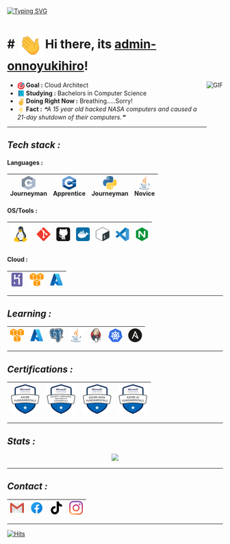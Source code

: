 ###
[![Typing SVG](https://readme-typing-svg.herokuapp.com?color=16D400&size=25&width=770&lines=./onnoyukihiro)](https://git.io/typing-svg)
###
# # <img src="https://github.com/admin-onnoyukihiro/admin-onnoyukihiro/blob/main/assets/wave.gif" width=64 height=64 align=center>Hi there, its [admin-onnoyukihiro](https://github.com/admin-onnoyukihiro)!

<img align="right" alt="GIF" height="160px" src="https://i.imgur.com/uhZdH9C.gif" />

* <b><img src="https://github.com/admin-onnoyukihiro/admin-onnoyukihiro/raw/main/assets/darts.png" width=17 height=17 align=center>&nbsp;Goal :</b> Cloud Architect
* <b><img src="https://github.com/admin-onnoyukihiro/admin-onnoyukihiro/raw/main/assets/book.png" width=17 height=17 align=center>&nbsp;Studying :</b> Bachelors in Computer Science
* <b><img src="https://github.com/admin-onnoyukihiro/admin-onnoyukihiro/raw/main/assets/nows.png" width=17 height=17 align=center>&nbsp;Doing Right Now :</b> Breathing.....Sorry!
* <b><img src="https://github.com/admin-onnoyukihiro/admin-onnoyukihiro/raw/main/assets/facts.png" width=17 height=17 align=center>&nbsp;Fact :</b> <!--STARTS_HERE_QUOTE_README-->
<i>❝A 15 year old hacked NASA computers and caused a 21-day shutdown of their computers.❞</i>
<!--ENDS_HERE_QUOTE_README-->

---

## ___Tech stack :___

#### **Languages :**
  | <a href="https://cprogramming.com"><img src="https://github.com/admin-onnoyukihiro/admin-onnoyukihiro/blob/main/assets/c.svg" width=32 height=32 align=center></a><br>Journeyman | <a href="https://cplusplusreference.com"><img src="https://github.com/admin-onnoyukihiro/admin-onnoyukihiro/blob/main/assets/cpp.svg" width=32 height=32 align=center></a><br>Apprentice | <a href="https://python.org"><img src="https://github.com/admin-onnoyukihiro/admin-onnoyukihiro/blob/main/assets/python.svg" width=32 height=32 align=center></a><br>Journeyman | <a href="https://java.com"><img src="https://github.com/admin-onnoyukihiro/admin-onnoyukihiro/blob/main/assets/java.svg" width=32 height=32 align=center></a><br>Novice |
  |:-:|:-:|:-:|:-:|
  
#### **OS/Tools :**
  | <a href="https://linux.org/"><img src="https://github.com/admin-onnoyukihiro/admin-onnoyukihiro/blob/main/assets/linux.svg" width=48 height=48></a> | <a href="https://git-scm.com"><img src="https://github.com/admin-onnoyukihiro/admin-onnoyukihiro/blob/main/assets/git.svg" width=32 height=32></a> | <a href="https://github.com"><img src="https://github.com/admin-onnoyukihiro/admin-onnoyukihiro/blob/main/assets/github.svg" width=32 height=32></a> | <a href="https://docker.com"><img src="https://github.com/admin-onnoyukihiro/admin-onnoyukihiro/blob/main/assets/docker.svg" width=32 height=32></a> | <a href="https://www.gnu.org/software/bash/"><img src="https://github.com/admin-onnoyukihiro/admin-onnoyukihiro/blob/main/assets/bash.svg" width=32 height=32></a> | <a href="https://code.visualstudio.com/"><img src="https://github.com/admin-onnoyukihiro/admin-onnoyukihiro/blob/main/assets/vscode.svg" width=32 height=32></a> | <a href="https://nginx.org/"><img src="https://github.com/admin-onnoyukihiro/admin-onnoyukihiro/blob/main/assets/nginx.svg" width=32 height=32></a> |
  |:-:|:-:|:-:|:-:|:-:|:-:|:-:|
  
#### **Cloud :**
  | <a href="https://heroku.com"><img src="https://github.com/admin-onnoyukihiro/admin-onnoyukihiro/blob/main/assets/heroku.svg" width=32 height=32></a> | <a href="https://aws.amazon.com"><img src="https://github.com/admin-onnoyukihiro/admin-onnoyukihiro/blob/main/assets/aws.svg" width=32 height=32></a> | <a href="https://azure.microsoft.com"><img src="https://github.com/admin-onnoyukihiro/admin-onnoyukihiro/blob/main/assets/azure.svg" width=32 height=32></a> |
  |:-:|:-:|:-:|
  
---
  
## ___Learning :___
  | <a href="https://aws.amazon.com/"><img src="https://github.com/admin-onnoyukihiro/admin-onnoyukihiro/blob/main/assets/aws.svg" width=32 height=32></a> | <a href="https://azure.microsoft.com"><img src="https://github.com/admin-onnoyukihiro/admin-onnoyukihiro/blob/main/assets/azure.svg" width=32 height=32></a> | <a href="https://www.postgresql.org/"><img src="https://github.com/admin-onnoyukihiro/admin-onnoyukihiro/blob/main/assets/postgresql.svg" width=32 height=32></a> | <a href="https://java.com"><img src="https://github.com/admin-onnoyukihiro/admin-onnoyukihiro/blob/main/assets/java.svg" width=32 height=32></a> | <a href="https://jenkins.io/"><img src="https://github.com/admin-onnoyukihiro/admin-onnoyukihiro/blob/main/assets/jenkins.svg" width=32 height=32></a> | <a href="https://kubernetes.io/"><img src="https://github.com/admin-onnoyukihiro/admin-onnoyukihiro/blob/main/assets/kubernetes.svg" width=32 height=32></a> | <a href="https://ansible.com/"><img src="https://github.com/admin-onnoyukihiro/admin-onnoyukihiro/blob/main/assets/ansible.svg" width=32 height=32></a> |
|:-:|:-:|:-:|:-:|:-:|:-:|:-:|

---
  
## ___Certifications :___
  | <a href="https://www.credly.com/badges/03cd4fc7-9492-4383-ba5b-bdd3c450ba6e/public_url"><img src="https://github.com/admin-onnoyukihiro/admin-onnoyukihiro/raw/main/assets/az900.png" width=70 height=70></a> | <a href="https://www.credly.com/badges/d96aa450-da23-42d3-8554-e78dc52d33f5/public_url"><img src="https://github.com/admin-onnoyukihiro/admin-onnoyukihiro/raw/main/assets/sc900.png" width=70 height=70></a> | <a href="https://www.credly.com/badges/f7505822-bf4c-4e68-9424-b74ebf50b3ec/public_url"><img src="https://github.com/admin-onnoyukihiro/admin-onnoyukihiro/raw/main/assets/dp900.png" width=70 height=70></a> | <a href="https://www.credly.com/badges/f2fa7c1e-ddcd-4ad1-ac26-defd4b33acba/public_url"><img src="https://github.com/admin-onnoyukihiro/admin-onnoyukihiro/raw/main/assets/ai900.png" width=70 height=70></a> |
|:-:|:-:|:-:|:-:|

---

## ___Stats :___

<p align="center">
<a href="https://github.com/admin-onnoyukihiro"><img src="https://github-readme-stats.vercel.app/api?username=admin-onnoyukihiro&count_private=true&theme=github_dark&icon_color=ec362f&show_icons=true"></a><br>

---
  
## ___Contact :___
| <a href="mailto:admin@onnoyukihiro.site"><img src="https://github.com/admin-onnoyukihiro/admin-onnoyukihiro/blob/main/assets/gmail.svg" width=32 height=32></a> | <a href="https://www.facebook.com/on.no.0"><img src="https://github.com/admin-onnoyukihiro/admin-onnoyukihiro/blob/main/assets/facebook.svg" width=32 height=32></a> | <a href="https://tiktok.com/@kulit_kuwaci"><img src="https://github.com/admin-onnoyukihiro/admin-onnoyukihiro/blob/main/assets/tiktok.svg" width=32 height=32></a> | <a href="https://www.instagram.com/animasikerenstudio/"><img src="https://github.com/admin-onnoyukihiro/admin-onnoyukihiro/blob/main/assets/instagram.svg" width=32 height=32></a> | 
|:-:|:-:|:-:|:-:|

---
[![Hits](https://hits.seeyoufarm.com/api/count/incr/badge.svg?url=https%3A%2F%2Fgithub.com%2Fadmin-onnoyukihiro%2Fadmin-onnoyukihiro&count_bg=%230182FF&title_bg=%23000000&icon_color=%230081FF&title=Hits&edge_flat=false)](https://github.com/admin-onnoyukihiro)

